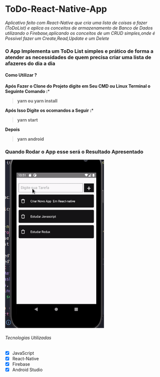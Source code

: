 # ToDo-React-Native-App
_Aplicativo feito com React-Native que cria uma lista de coisas a fazer (ToDoList) e  aplica  os  conceitos  de armazenamento  de Banco de Dados utilizando o Firebase,aplicando os conceitos de um CRUD simples,onde é Possível fazer um Create,Read,Update e um Delete_ 

### O App Implementa um **ToDo List** simples e prático de forma  a atender as necessidades de quem precisa criar uma lista de  afazeres do dia a dia

#### Como Utilizar ?

**Após Fazer o Clone do Projeto digite em Seu CMD ou Linux Terminal o Seguinte Comando :***

>**yarn ou yarn install**


**Após Isso Digite os ocomandos a Seguir :***

>**yarn start**

**Depois**

>**yarn android**

### Quando Rodar o App esse será o Resultado Apresentado
![TodoApp](https://github.com/tonymatheus/ToDo-React-Native-App/blob/master/Toddo%20App.gif)

###### Tecnologias Utilizadas
- [x] JavaScript
- [x] React-Native
- [x] Firebase
- [x] Android Studio
